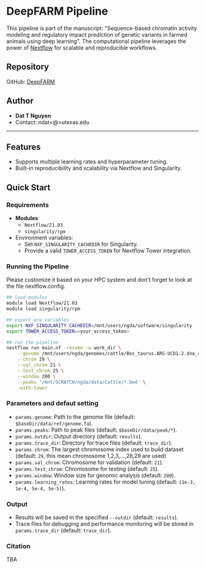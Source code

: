 # DeepFARM Pipeline

This pipeline is part of the manuscript: "Sequence-based chromatin activity modeling and regulatory impact prediction of genetic variants in farmed animals using deep learning". The computational pipeline leverages the power of [Nextflow](https://www.nextflow.io/) for scalable and reproducible workflows.  

## Repository
GitHub: [DeepFARM](https://github.com/datngu/DeepFARM)

## Author
- **Dat T Nguyen**  
- Contact: ndat<@>utexas.edu  

---

## Features
- Supports multiple learning rates and hyperparameter tuning.
- Built-in reproducibility and scalability via Nextflow and Singularity.  

## Quick Start

### Requirements
- **Modules**:
  - `Nextflow/21.03`
  - `singularity/rpm`
- Environment variables:
  - Set `NXF_SINGULARITY_CACHEDIR` for Singularity.
  - Provide a valid `TOWER_ACCESS_TOKEN` for Nextflow Tower integration.

### Running the Pipeline

Please customize it based on your HPC system and don't forget to look at the file nextflow.config.

```bash
## load modules
module load Nextflow/21.03
module load singularity/rpm

## export env variables
export NXF_SINGULARITY_CACHEDIR=/mnt/users/ngda/software/singularity
export TOWER_ACCESS_TOKEN=<your_access_token>

## run the pipeline
nextflow run main.nf -resume -w work_dir \
    --genome /mnt/users/ngda/genomes/cattle/Bos_taurus.ARS-UCD1.2.dna_sm.toplevel.fa \
    --chrom 29 \
    --val_chrom 21 \
    --test_chrom 25 \
    --window 200 \
    --peaks '/mnt/SCRATCH/ngda/data/Cattle/*.bed' \
    -with-tower


```

### Parameters and defaut setting

- `params.genome`: Path to the genome file (default: `$baseDir/data/ref/genome.fa`).
- `params.peaks`: Path to peak files (default: `$baseDir/data/peak/*`).
- `params.outdir`: Output directory (default: `results`).
- `params.trace_dir`: Directory for trace files (default: `trace_dir`).
- `params.chrom`: The largest chromosome index used to build dataset (default: `29`, this mean chromosome 1,2,3,...,28,29 are used)
- `params.val_chrom`: Chromosome for validation (default: `21`).
- `params.test_chrom`: Chromosome for testing (default: `25`).
- `params.window`: Window size for genomic analysis (default: `200`).
- `params.learning_rates`: Learning rates for model tuning (default: `[1e-3, 1e-4, 5e-4, 5e-5]`).


### Output

- Results will be saved in the specified `--outdir` (default: `results`).
- Trace files for debugging and performance monitoring will be stored in `params.trace_dir` (default: `trace_dir`).

### Citation

TBA


